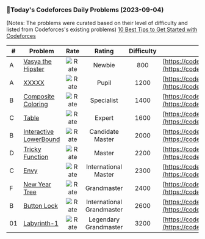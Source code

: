 ### 🌟Today's Codeforces Daily Problems (2023-09-04)
(Notes: The problems were curated based on their level of difficulty and listed from Codeforces's existing problems)
[10 Best Tips to Get Started with Codeforces](https://github.com/ika9810/Codeforces-Daily-Problems/blob/main/10%20Best%20Tips%20to%20Get%20Started%20with%20Codeforces.md)

| # | Problem | Rate| Rating | Difficulty | Contest |
|---| ----- | :--------: | :----------: | :----------: | ---------- |
|A|[Vasya the Hipster](https://codeforces.com/contest/581/problem/A)|![Rate](https://img.shields.io/badge/Newbie-800-lightgrey)|Newbie|800|[https://codeforces.com/contest/581](https://codeforces.com/contest/581)|
|A|[XXXXX](https://codeforces.com/contest/1364/problem/A)|![Rate](https://img.shields.io/badge/Pupil-1200-brightgreen)|Pupil|1200|[https://codeforces.com/contest/1364](https://codeforces.com/contest/1364)|
|B|[Composite Coloring](https://codeforces.com/contest/1332/problem/B)|![Rate](https://img.shields.io/badge/Specialist-1400-9cf)|Specialist|1400|[https://codeforces.com/contest/1332](https://codeforces.com/contest/1332)|
|C|[Table](https://codeforces.com/contest/64/problem/C)|![Rate](https://img.shields.io/badge/Expert-1600-blue)|Expert|1600|[https://codeforces.com/contest/64](https://codeforces.com/contest/64)|
|B|[Interactive LowerBound](https://codeforces.com/contest/843/problem/B)|![Rate](https://img.shields.io/badge/Candidate%20Master-2000-blueviolet)|Candidate Master|2000|[https://codeforces.com/contest/843](https://codeforces.com/contest/843)|
|D|[Tricky Function](https://codeforces.com/contest/429/problem/D)|![Rate](https://img.shields.io/badge/Master-2200-orange)|Master|2200|[https://codeforces.com/contest/429](https://codeforces.com/contest/429)|
|C|[Envy](https://codeforces.com/contest/891/problem/C)|![Rate](https://img.shields.io/badge/International%20Master-2300-orange)|International Master|2300|[https://codeforces.com/contest/891](https://codeforces.com/contest/891)|
|F|[New Year Tree](https://codeforces.com/contest/379/problem/F)|![Rate](https://img.shields.io/badge/Grandmaster-2400-red)|Grandmaster|2400|[https://codeforces.com/contest/379](https://codeforces.com/contest/379)|
|B|[Button Lock](https://codeforces.com/contest/1510/problem/B)|![Rate](https://img.shields.io/badge/International%20Grandmaster-2600-red)|International Grandmaster|2600|[https://codeforces.com/contest/1510](https://codeforces.com/contest/1510)|
|01|[Labyrinth-1](https://codeforces.com/contest/921/problem/01)|![Rate](https://img.shields.io/badge/Legendary%20Grandmaster-3200-red)|Legendary Grandmaster|3200|[https://codeforces.com/contest/921](https://codeforces.com/contest/921)|
